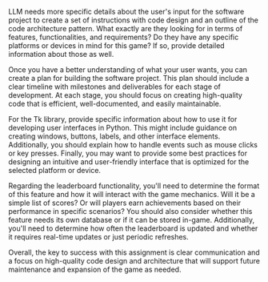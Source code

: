 LLM needs more specific details about the user's input for the software project to create a set of instructions with code design and an outline of the code architecture pattern. What exactly are they looking for in terms of features, functionalities, and requirements? Do they have any specific platforms or devices in mind for this game? If so, provide detailed information about those as well.

Once you have a better understanding of what your user wants, you can create a plan for building the software project. This plan should include a clear timeline with milestones and deliverables for each stage of development. At each stage, you should focus on creating high-quality code that is efficient, well-documented, and easily maintainable.

For the Tk library, provide specific information about how to use it for developing user interfaces in Python. This might include guidance on creating windows, buttons, labels, and other interface elements. Additionally, you should explain how to handle events such as mouse clicks or key presses. Finally, you may want to provide some best practices for designing an intuitive and user-friendly interface that is optimized for the selected platform or device.

Regarding the leaderboard functionality, you'll need to determine the format of this feature and how it will interact with the game mechanics. Will it be a simple list of scores? Or will players earn achievements based on their performance in specific scenarios? You should also consider whether this feature needs its own database or if it can be stored in-game. Additionally, you'll need to determine how often the leaderboard is updated and whether it requires real-time updates or just periodic refreshes.

Overall, the key to success with this assignment is clear communication and a focus on high-quality code design and architecture that will support future maintenance and expansion of the game as needed.